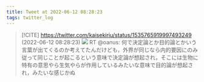 ```yaml
---
title: Tweet at 2022-06-12 08:28:23
tags: twitter_log
---
```


> [!CITE] https://twitter.com/kaisekiriu/status/1535765919997493249 (2022-06-12 08:28:23)
> ![](https://twitter.com/kaisekiriu/status/1535765919997493249)
> RT @oanus: 何で決定論とか目的論とかいう言葉が出てくるのか考えてたんだけども，外界が同じなら内的要因にのみ従って同じことが起こるという意味で決定論が想起され，そこには生物に特有の意思やら生気やらが作用しているみたいな意味で目的論が想起され，みたいな感じかぬ
